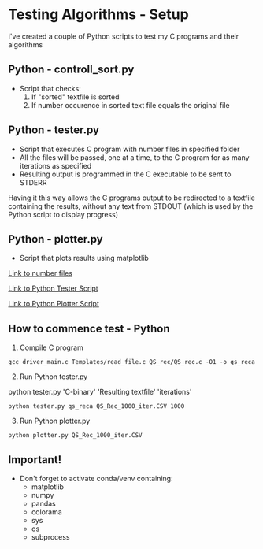 # Testing Algorithms - Setup
I've created a couple of Python scripts to test my C programs and their algorithms

## Python - controll_sort.py
+ Script that checks:
    1. If "sorted" textfile is sorted
    2. If number occurence in sorted text file equals the original file

## Python - tester.py
+ Script that executes C program with number files in specified folder
+ All the files will be passed, one at a time, to the C program for as many iterations as specified
+ Resulting output is programmed in the C executable to be sent to STDERR

Having it this way allows the C programs output to be redirected to a textfile containing
the results, without any text from STDOUT (which is used by the Python script to display progress)

## Python - plotter.py
+ Script that plots results using matplotlib

[Link to number files](https://github.com/nlantau/DT256CHT20/tree/main/numb_files)

[Link to Python
Tester Script](https://github.com/nlantau/DT256CHT20/blob/main/Python/Plott_results/tester.py)

[Link to Python
Plotter Script](https://github.com/nlantau/DT256CHT20/blob/main/Python/Plott_results/plotter.py)

## How to commence test - Python

1. Compile C program

```shell
gcc driver_main.c Templates/read_file.c QS_rec/QS_rec.c -O1 -o qs_reca
```
2. Run Python tester.py

python tester.py 'C-binary' 'Resulting textfile' 'iterations'
```shell
python tester.py qs_reca QS_Rec_1000_iter.CSV 1000
```
3. Run Python plotter.py
```shell
python plotter.py QS_Rec_1000_iter.CSV
```

## Important!
+ Don't forget to activate conda/venv containing:
    + matplotlib
    + numpy
    + pandas
    + colorama
    + sys
    + os
    + subprocess

